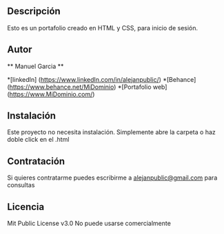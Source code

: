 ## Descripción 

Esto es un portafolio creado en HTML y CSS, para inicio de sesión.

## Autor 

** Manuel Garcia **

*[linkedIn] (https://www.linkedIn.com/in/alejanpublic/)
*[Behance] (https://www.behance.net/MiDominio)
*[Portafolio web] (https://www.MiDominio.com/)

## Instalación
Este proyecto no necesita instalación. Simplemente abre la carpeta o haz doble click en el .html

## Contratación
Si quieres contratarme puedes escribirme a alejanpublic@gmail.com para consultas

## Licencia
Mit Public License v3.0
No puede usarse comercialmente

